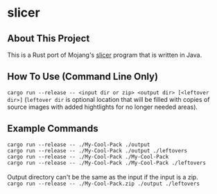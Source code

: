 # slicer

## About This Project

This is a Rust port of Mojang's [slicer](https://github.com/Mojang/slicer) program that is written in Java.

## How To Use (Command Line Only)

``cargo run --release -- <input dir or zip> <output dir> [<leftover dir>]`` (``leftover dir`` is optional location that will be filled with copies of source images with added hightlights for no longer needed areas).

## Example Commands
``cargo run --release -- ./My-Cool-Pack ./output``<br>
``cargo run --release -- ./My-Cool-Pack ./output ./leftovers``<br>
``cargo run --release -- ./My-Cool-Pack ./My-Cool-Pack``<br>
``cargo run --release -- ./My-Cool-Pack ./My-Cool-Pack ./leftovers``<br><br>
Output directory can't be the same as the input if the input is a zip.<br>
``cargo run --release -- ./My-Cool-Pack.zip ./output ./leftovers``
